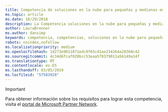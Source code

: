 ```yaml
---
title: Competencia de soluciones en la nube para pequeñas y medianas empresas
ms.topic: article
ms.date: 10/29/2018
description: La Competencia soluciones en la nube para pequeñas y medianas empresas te ayuda a crear tu marca como partner especializado en la venta e implementación de soluciones de Office 365 para pequeñas y medianas empresas.
author: LauraBrenner
ms.author: dansimp
keywords: competencia, competencias, soluciones en la nube para pequeñas y medianas empresas
robots: noindex,nofollow
ms.localizationpriority: medium
ms.openlocfilehash: 1d273e9011871edc9f65c41ae234264a28360c42
ms.sourcegitcommit: 4c34d6fcaf020bcc53eaa5f0379011a56149a14f
ms.translationtype: MT
ms.contentlocale: es-ES
ms.lasthandoff: 03/05/2019
ms.locfileid: "57583928"
---
```

>[!IMPORTANT]
>Para obtener información sobre los requisitos para lograr esta competencia, visita el [portal de Microsoft Partner Network](https://partner.microsoft.com/membership/competencies).

<!--
# Small and Midmarket Cloud Solutions 
The Small and Midmarket Cloud Solutions competency helps you to create your brand as a partner specialized in selling and deploying Office 365 solutions to small and midsized businesses.

## O365 Services option
The Office 365 Services option is ideal for partners that sell and provide Office 365 services for their customers. Complete all the steps within the option to attain the Small and Midmarket Cloud Solutions competency.

### Silver
1. Your organization must meet the performance thresholds.
    
    - You must increase your customer base by 4 new Office 365 customers within the previous 12 months.
    - For these customers, you have to be associated as Office 365 Delegated Administrator or Transacting Partner or Digital Partner of Record.
    - [Learn more](https://partner.microsoft.com/en-us/membership/digital-partner-of-record) about these associations.

### Gold
1. Your organization must meet the performance thresholds.

    - You must increase your customer base by 25 new Office 365 customers within the previous 12 months.
    - For these customers, you have to be associated as Office 365 Delegated Administrator or Transacting Partner or Digital Partner of Record.
    - [Learn more](https://partner.microsoft.com/en-us/membership/digital-partner-of-record) about these associations.  
  
2. Your organization must have **2** individuals pass the exam requirements.

    - **2** individuals must each pass the following exam:
        - [Exam 70-347](https://www.microsoft.com/en-us/learning/exam-70-347.aspx): Enabling Office 365 Services
-->
